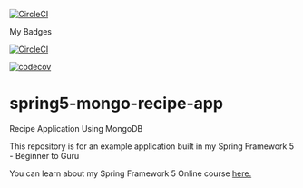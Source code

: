 [![CircleCI](https://dl.circleci.com/status-badge/img/gh/Igorgorb/spring5-mongo-recipe-app/tree/master.svg?style=svg)](https://dl.circleci.com/status-badge/redirect/gh/Igorgorb/spring5-mongo-recipe-app/tree/master)

My Badges

[![CircleCI](https://circleci.com/gh/springframeworkguru/spring5-mongo-recipe-app.svg?style=svg)](https://circleci.com/gh/springframeworkguru/spring5-mongo-recipe-app)

[![codecov](https://codecov.io/gh/springframeworkguru/spring5-mongo-recipe-app/branch/master/graph/badge.svg)](https://codecov.io/gh/springframeworkguru/spring5-mongo-recipe-app)

# spring5-mongo-recipe-app
Recipe Application Using MongoDB

This repository is for an example application built in my Spring Framework 5 - Beginner to Guru

You can learn about my Spring Framework 5 Online course [here.](http://courses.springframework.guru/p/spring-framework-5-begginer-to-guru/?product_id=363173)